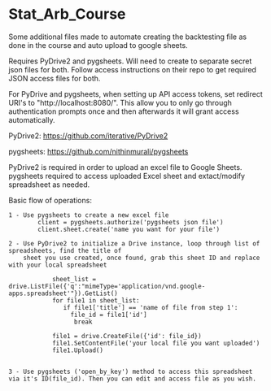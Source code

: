 # Stat_Arb_Course
Some additional files made to automate creating the backtesting file as done in the course and auto upload to google sheets.

Requires PyDrive2 and pygsheets. Will need to create to separate secret json files for both. Follow access instructions on their repo to get required JSON access files for both.

For PyDrive and pygsheets, when setting up API access tokens, set redirect URI's to "http://localhost:8080/". This allow you to only go through authentication prompts once and then afterwards it will grant access automatically.

PyDrive2:
https://github.com/iterative/PyDrive2

pygsheets:
https://github.com/nithinmurali/pygsheets

PyDrive2 is required in order to upload an excel file to Google Sheets.
pygsheets required to access uploaded Excel sheet and extact/modify spreadsheet as needed.

Basic flow of operations:


    1 - Use pygsheets to create a new excel file
            client = pygsheets.authorize('pygsheets json file')
            client.sheet.create('name you want for your file') 
            
    2 - Use PyDrive2 to initialize a Drive instance, loop through list of spreadsheets, find the title of 
        sheet you use created, once found, grab this sheet ID and replace with your local spreadsheet
        
                sheet_list = drive.ListFile({'q':"mimeType='application/vnd.google-apps.spreadsheet'"}).GetList()
                for file1 in sheet_list:
                   if file1['title'] == 'name of file from step 1':
                     file_id = file1['id']
                      break
                      
                file1 = drive.CreateFile({'id': file_id})
                file1.SetContentFile('your local file you want uploaded')
                file1.Upload()
  
    
    3 - Use pygsheets ('open_by_key') method to access this spreadsheet via it's ID(file_id). Then you can edit and access file as you wish.
    
    
